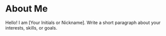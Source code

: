 # About Me
Hello! I am [Your Initials or Nickname].
Write a short paragraph about your interests, skills, or goals.
